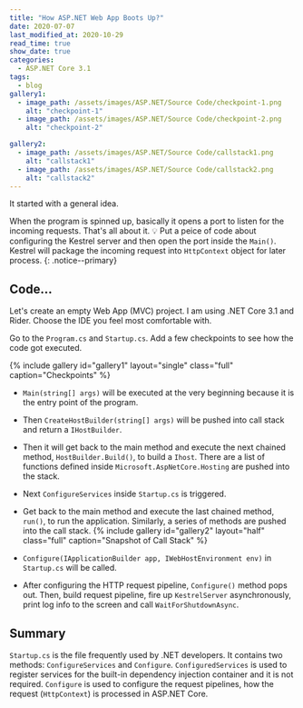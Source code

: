 ```yaml
---
title: "How ASP.NET Web App Boots Up?"
date: 2020-07-07
last_modified_at: 2020-10-29
read_time: true
show_date: true
categories:
  - ASP.NET Core 3.1
tags:
  - blog
gallery1:
  - image_path: /assets/images/ASP.NET/Source Code/checkpoint-1.png
    alt: "checkpoint-1"
  - image_path: /assets/images/ASP.NET/Source Code/checkpoint-2.png
    alt: "checkpoint-2"

gallery2:
  - image_path: /assets/images/ASP.NET/Source Code/callstack1.png
    alt: "callstack1"
  - image_path: /assets/images/ASP.NET/Source Code/callstack2.png
    alt: "callstack2"
---
```


It started with a general idea.

When the program is spinned up, basically it opens a port to listen for the incoming requests. That's all about it. 💡 Put a peice of code about configuring the Kestrel server and then open the port inside the `Main()`. Kestrel will package the incoming request into `HttpContext` object for later process.
{: .notice--primary}

## Code...

Let's create an empty Web App (MVC) project. I am using .NET Core 3.1 and Rider. Choose the IDE you feel most comfortable with.

Go to the `Program.cs` and `Startup.cs`. Add a few checkpoints to see how the code got executed.

{% include gallery id="gallery1" layout="single" class="full" caption="Checkpoints" %}

- `Main(string[] args)` will be executed at the very beginning because it is the entry point of the program.

- Then `CreateHostBuilder(string[] args)` will be pushed into call stack and return a `IHostBuilder`.

- Then it will get back to the main method and execute the next chained method, `HostBuilder.Build()`, to build a `Ihost`. There are a list of functions defined inside `Microsoft.AspNetCore.Hosting` are pushed into the stack.

- Next `ConfigureServices` inside `Startup.cs` is triggered.

- Get back to the main method and execute the last chained method, `run()`, to run the application. Similarly, a series of methods are pushed into the call stack.
  {% include gallery id="gallery2" layout="half" class="full" caption="Snapshot of Call Stack" %}

- `Configure(IApplicationBuilder app, IWebHostEnvironment env)` in `Startup.cs` will be called.

- After configuring the HTTP request pipeline, `Configure()` method pops out. Then, build request pipeline, fire up `KestrelServer` asynchronously, print log info to the screen and call `WaitForShutdownAsync`.
  <img src="{{ site.url }}{{ site.baseurl }}/assets/images/ASP.NET/Source Code/console1.png" alt="" class="full">

## Summary

`Startup.cs` is the file frequently used by .NET developers. It contains two methods: `ConfigureServices` and `Configure`. `ConfiguredServices` is used to register services for the built-in dependency injection container and it is not required. `Configure` is used to configure the request pipelines, how the request (`HttpContext`) is processed in ASP.NET Core.
